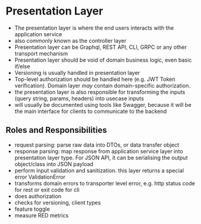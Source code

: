 # Presentation Layer

- The presentation layer is where the end users interacts with the application service
- also commonly known as the controller layer
- Presentation layer can be Graphql, REST API, CLI, GRPC or any other transport mechanism
- Presentation layer should be void of domain business logic, even basic if/else
- Versioning is usually handled in presentation layer
- Top-level authorization should be handled here (e.g. JWT Token verification). Domain layer _may_ contain domain-specific authorization.
- the presentation layer is also responsible for transforming the inputs (query string, params, headers) into usecase inputs
- will usually be documented using tools like Swagger, because it will be the main interface for clients to communicate to the backend

## Roles and Responsibilities 

- request parsing: parse raw data into DTOs, or data transfer object
- response parsing: map response from application service layer into 
 presentation layer type. For JSON API, it can be serialising the output object/class into JSON payload
- perform input validation and sanitization. this layer returns a special error ValidationError
- transforms domain errors to transporter level error, e.g. http status code for rest or exit code for cli
- does authorization
- checks for versioning, client types
- feature toggle
- measure RED metrics
